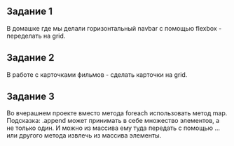 ## Задание 1

В домашке где мы делали горизонтальный navbar c помощью flexbox - переделать на grid.


## Задание 2

В работе с карточками фильмов  - сделать карточки на grid.

## Задание 3
Во вчерашнем проекте вместо метода foreach использовать метод map.
Подсказка: .append может принимать в себе множество элементов, а не только один. И можно из массива ему туда передать с помощью ... или другого метода извлечь из массива элементы.
